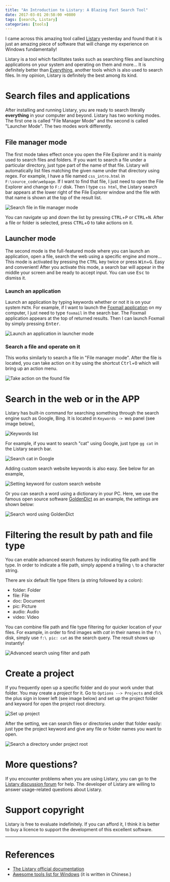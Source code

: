 ```yaml
---
title: "An Introduction to Listary: A Blazing Fast Search Tool"
date: 2017-03-01 20:58:00 +0800
tags: [search, Listary]
categories: [tools]
---
```


I came across this amazing tool called [Listary](http://www.listary.com/)
yesterday and found that it is just an amazing piece of software that will
change my experience on Windows fundamentally!

<!--more-->

Listary is a tool which facilitates tasks such as searching files and launching
applications on your system and operating on them and more... It is definitely
better than [Everything](https://www.voidtools.com/), another tools which is
also used to search files. In my opinion, Listary is definitely the best among
its kind.

# Search files and applications

After installing and running Listary, you are ready to search literally
**everything** in your computer and beyond. Listary has two working modes. The
first one is called "File Manager Mode" and the second is called "Launcher
Mode". The two modes work differently.

## File manager mode

The first mode takes effect once you open the File Explorer and it is mainly
used to search files and folders. If you want to search a file under a
particular directory, just type part of the name of that file. Listary will
automatically list files matching the given name under that directory using
regex. For example, I have a file named `css_intro.html` in
`F:\source_code\webpage`. If I want to find that file, I just need to open the
File Explorer and change to `F:/` disk. Then I type `css html`, the Listary
search bar appears at the lower right of the File Explorer window and the file
with that name is shown at the top of the result list.

<img src="https://blog-resource-1257868508.file.myqcloud.com/18-6-6/39363340.jpg"
       title="Search file in file manager mode"
       style="float: middle;">

You can navigate up and down the list by pressing <kbd>CTRL</kbd>+<kbd>P</kbd>
or <kbd>CTRL</kbd>+<kbd>N</kbd>. After a file or folder is selected, press
<kbd>CTRL</kbd>+<kbd>O</kbd> to take actions on it.

## Launcher mode

The second mode is the full-featured mode where you can launch an application,
open a file, search the web using a specific engine and more... This mode is
activated by pressing the <kbd>CTRL</kbd> key twice or press
<kbd>Win</kbd>+<kbd>G</kbd>. Easy and convenient! After you activate this mode,
a search bar will appear in the middle your screen and be ready to accept
input. You can use <kbd>Esc</kbd> to dismiss it.

### Launch an application

Launch an application by typing keywords whether or not it is on your system
`PATH`. For example, if I want to launch the [Foxmail
application](https://en.wikipedia.org/wiki/Foxmail) on my computer, I just need
to type `foxmail` in the search bar. The Foxmail application appears at the top
of returned results. Then I can launch Foxmail by simply pressing
<kbd>Enter</kbd>.

<img src="https://blog-resource-1257868508.file.myqcloud.com/18-6-6/11144642.gif"
       title="Launch an application in launcher mode"
       style="float: middle;">

### Search a file and operate on it

This works similarly to search a file in "File manager mode". After the file is
located, you can take action on it by using the shortcut
<kbd>Ctrl</kbd>+<kbd>O</kbd> which will bring up an action menu.

<img src="https://blog-resource-1257868508.file.myqcloud.com/18-1-16/96898592.jpg"
         title="Take action on the found file"
         style="float: middle;">


# Search in the web or in the APP

Listary has built-in command for searching something through the search engine
such as Google, Bing. It is located in `Keywords -> Web` panel (see image
below),

<img src="https://blog-resource-1257868508.file.myqcloud.com/18-1-16/64640290.jpg"
         title="Keywords list"
         style="float: middle;">

For example, if you want to search "cat" using Google, just type `gg cat` in
the Listary search bar.

<img src="https://blog-resource-1257868508.file.myqcloud.com/18-1-16/66293643.jpg"
         title="Search cat in Google"
         style="float: middle;">

Adding custom search website keywords is also easy. See below for an example,

<img src="https://blog-resource-1257868508.file.myqcloud.com/18-1-16/42110620.jpg"
         title="Setting keyword for custom search website"
         style="float: middle;">

Or you can search a word using a dictionary in your PC. Here, we use the famous
open source software
[GoldenDict](https://github.com/goldendict/goldendict/wiki/Early-Access-Builds-for-Windows)
as an example, the settings are shown below:

<img src="https://blog-resource-1257868508.file.myqcloud.com/18-6-5/49246613.jpg"
       title="Search word using GoldenDict"
       style="float: middle;">

# Filtering the result by path and file type

You can enable advanced search features by indicating file path and file type.
In order to indicate a file path, simply append a trailing ```\``` to a
character string.

There are six default file type filters (a string followed by a colon):

-  folder: Folder
-  file: File
-  doc: Document
-  pic: Picture
-  audio: Audio
-  video: Video

You can combine file path and file type filtering for quicker location of your
files. For example, in order to find images with *cat* in their names in the `
f:\ ` disk, simply use ` f:\ pic: cat ` as the search query. The result shows
up instantly!

<img src="https://blog-resource-1257868508.file.myqcloud.com/listary_advanced_search.png"
         title="Advanced search using filter and path"
         style="float: middle;">

# Create a project

If you frequently open up a specific folder and do your work under that folder.
You may create a _project_ for it. Go to `Options --> Projects` and click the
plus sign in lower left (see image below) and set up the project folder and
keyword for open the project root directory.

<img src="https://blog-resource-1257868508.file.myqcloud.com/18-1-16/86216040.jpg"
         title="Set up project"
         style="float: middle;">

After the setting, we can search files or directories under that folder easily:
just type the project keyword and give any file or folder names you want to
open.

<img src="https://blog-resource-1257868508.file.myqcloud.com/18-1-16/89514323.jpg"
         title="Search a directory under project root"
         style="float: middle;">

# More questions?

If you encounter problems when you are using Listary, you can go to the
[Listary discussion forum](http://discussion.listary.com/) for help. The
developer of Listary are willing to answer usage-related questions about
Listary.

# Support copyright

Listary is free to evaluate indefinitely. If you can afford it, I think it is
better to buy a licence to support the development of this excellent software.

---

# References

+ [The Listary official documentation](http://www.listary.com/docs)
+ [Awesome tools list for Windows](http://www.jeffjade.com/2015/10/19/2015-10-18-Efficacious-win-software/) (it is written in Chinese.)
